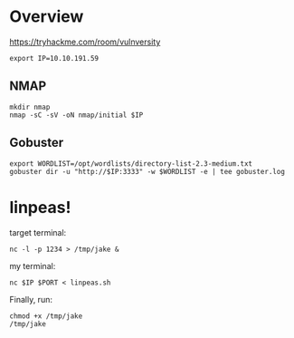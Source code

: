 # Overview
https://tryhackme.com/room/vulnversity

```
export IP=10.10.191.59
```

## NMAP
```
mkdir nmap
nmap -sC -sV -oN nmap/initial $IP
```

## Gobuster
```
export WORDLIST=/opt/wordlists/directory-list-2.3-medium.txt
gobuster dir -u "http://$IP:3333" -w $WORDLIST -e | tee gobuster.log
```

# linpeas!
target terminal:
```
nc -l -p 1234 > /tmp/jake &
```

my terminal:
```
nc $IP $PORT < linpeas.sh
```

Finally, run:
```
chmod +x /tmp/jake
/tmp/jake
```
